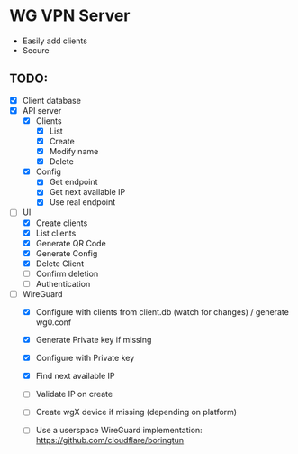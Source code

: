 # WG VPN Server

- Easily add clients
- Secure

## TODO:

- [X] Client database
- [X] API server
    - [X] Clients
        - [X] List
        - [X] Create
        - [X] Modify name
        - [X] Delete
    - [X] Config
        - [X] Get endpoint
        - [X] Get next available IP
        - [X] Use real endpoint
- [ ] UI
    - [X] Create clients
    - [X] List clients
    - [X] Generate QR Code
    - [X] Generate Config
    - [X] Delete Client
    - [ ] Confirm deletion
    - [ ] Authentication
- [ ] WireGuard
    - [X] Configure with clients from client.db (watch for changes) / generate wg0.conf
    - [X] Generate Private key if missing
    - [X] Configure with Private key
    - [X] Find next available IP
    - [ ] Validate IP on create
    - [ ] Create wgX device if missing (depending on platform)
    - [ ] Use a userspace WireGuard implementation: https://github.com/cloudflare/boringtun
 